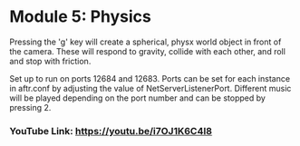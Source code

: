# Module 5: Physics

Pressing the 'g' key will create a spherical, physx world object in front of the camera. These will respond to gravity, collide with each other, and roll and stop with friction.

Set up to run on ports 12684 and 12683. Ports can be set for each instance in aftr.conf by adjusting the value of NetServerListenerPort. Different music will be played depending on the port number and can be stopped by pressing 2.

### YouTube Link: https://youtu.be/i7OJ1K6C4I8 

